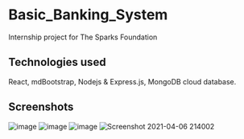 # Basic_Banking_System
Internship project for The Sparks Foundation

## Technologies used
React, mdBootstrap, Nodejs & Express.js, MongoDB cloud database.

## Screenshots
![image](https://user-images.githubusercontent.com/59496980/113742581-5eca5c80-9720-11eb-9e60-63c2741817dd.png)
![image](https://user-images.githubusercontent.com/59496980/113742624-6984f180-9720-11eb-93f0-22bee0599f5d.png)
![image](https://user-images.githubusercontent.com/59496980/113742664-786ba400-9720-11eb-9eec-6b51dd6474f6.png)
![Screenshot 2021-04-06 214002](https://user-images.githubusercontent.com/59496980/113742910-b963b880-9720-11eb-96d2-c210b73837e3.jpg)

